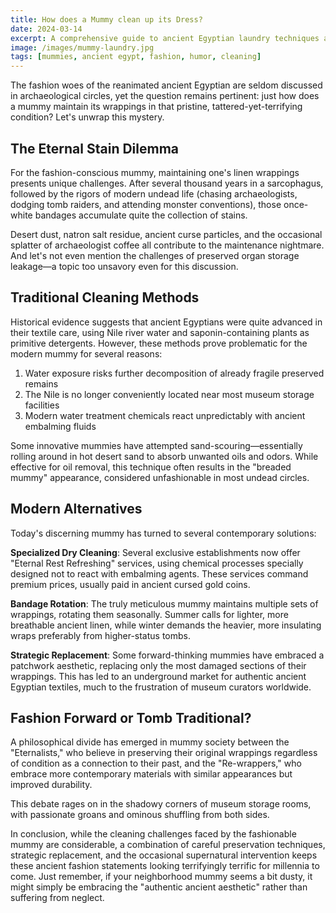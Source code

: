 ```yaml
---
title: How does a Mummy clean up its Dress?
date: 2024-03-14
excerpt: A comprehensive guide to ancient Egyptian laundry techniques and the unique dry cleaning challenges faced by the fashionable walking dead.
image: /images/mummy-laundry.jpg
tags: [mummies, ancient egypt, fashion, humor, cleaning]
---
```


The fashion woes of the reanimated ancient Egyptian are seldom discussed in archaeological circles, yet the question remains pertinent: just how does a mummy maintain its wrappings in that pristine, tattered-yet-terrifying condition? Let's unwrap this mystery.

## The Eternal Stain Dilemma

For the fashion-conscious mummy, maintaining one's linen wrappings presents unique challenges. After several thousand years in a sarcophagus, followed by the rigors of modern undead life (chasing archaeologists, dodging tomb raiders, and attending monster conventions), those once-white bandages accumulate quite the collection of stains.

Desert dust, natron salt residue, ancient curse particles, and the occasional splatter of archaeologist coffee all contribute to the maintenance nightmare. And let's not even mention the challenges of preserved organ storage leakage—a topic too unsavory even for this discussion.

## Traditional Cleaning Methods

Historical evidence suggests that ancient Egyptians were quite advanced in their textile care, using Nile river water and saponin-containing plants as primitive detergents. However, these methods prove problematic for the modern mummy for several reasons:

1. Water exposure risks further decomposition of already fragile preserved remains
2. The Nile is no longer conveniently located near most museum storage facilities
3. Modern water treatment chemicals react unpredictably with ancient embalming fluids

Some innovative mummies have attempted sand-scouring—essentially rolling around in hot desert sand to absorb unwanted oils and odors. While effective for oil removal, this technique often results in the "breaded mummy" appearance, considered unfashionable in most undead circles.

## Modern Alternatives

Today's discerning mummy has turned to several contemporary solutions:

**Specialized Dry Cleaning**: Several exclusive establishments now offer "Eternal Rest Refreshing" services, using chemical processes specially designed not to react with embalming agents. These services command premium prices, usually paid in ancient cursed gold coins.

**Bandage Rotation**: The truly meticulous mummy maintains multiple sets of wrappings, rotating them seasonally. Summer calls for lighter, more breathable ancient linen, while winter demands the heavier, more insulating wraps preferably from higher-status tombs.

**Strategic Replacement**: Some forward-thinking mummies have embraced a patchwork aesthetic, replacing only the most damaged sections of their wrappings. This has led to an underground market for authentic ancient Egyptian textiles, much to the frustration of museum curators worldwide.

## Fashion Forward or Tomb Traditional?

A philosophical divide has emerged in mummy society between the "Eternalists," who believe in preserving their original wrappings regardless of condition as a connection to their past, and the "Re-wrappers," who embrace more contemporary materials with similar appearances but improved durability.

This debate rages on in the shadowy corners of museum storage rooms, with passionate groans and ominous shuffling from both sides.

In conclusion, while the cleaning challenges faced by the fashionable mummy are considerable, a combination of careful preservation techniques, strategic replacement, and the occasional supernatural intervention keeps these ancient fashion statements looking terrifyingly terrific for millennia to come. Just remember, if your neighborhood mummy seems a bit dusty, it might simply be embracing the "authentic ancient aesthetic" rather than suffering from neglect.
